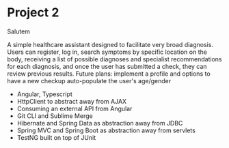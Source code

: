# Project 2

Salutem

A simple healthcare assistant designed to facilitate very broad diagnosis. Users can register, log in, search symptoms by specific location on the body, receiving a list of possible diagnoses and specialist recommendations for each diagnosis, and once the user has submitted a check, they can review previous results.
Future plans: implement a profile and options to have a new checkup auto-populate the user's age/gender

- Angular, Typescript
- HttpClient to abstract away from AJAX
- Consuming an external API from Angular
- Git CLI and Sublime Merge
- Hibernate and Spring Data as abstraction away from JDBC
- Spring MVC and Spring Boot as abstraction away from servlets
- TestNG built on top of JUnit

